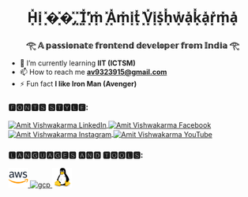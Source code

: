 <h1 align="center">H͓̽i͓̽ ͓̽�͓̽�͓̽,͓̽ ͓̽I͓̽'͓̽m͓̽ ͓̽A͓̽m͓̽i͓̽t͓̽ ͓̽V͓̽i͓̽s͓̽h͓̽w͓̽a͓̽k͓̽a͓̽r͓̽m͓̽a͓̽
</h1>
<h3 align="center">𓂀 𝔸 𝕡𝕒𝕤𝕤𝕚𝕠𝕟𝕒𝕥𝕖 𝕗𝕣𝕠𝕟𝕥𝕖𝕟𝕕 𝕕𝕖𝕧𝕖𝕝𝕠𝕡𝕖𝕣 𝕗𝕣𝕠𝕞 𝕀𝕟𝕕𝕚𝕒 𓂀</h3>

- 🌱 I’m currently learning **IIT (ICTSM)**  
- 📫 How to reach me **av9323915@gmail.com**  
- ⚡ Fun fact **I like Iron Man (Avenger)**

<h3 align="left">🅵🅾🅽🆃🆂 🆂🆃🆈🅻🅴:</h3>
<p align="left">
  <a href="https://in.linkedin.com/in/amit-vishwakarma-b764352b8" target="blank">
    <img align="center" src="https://raw.githubusercontent.com/rahuldkjain/github-profile-readme-generator/master/src/images/icons/Social/linked-in-alt.svg" alt="Amit Vishwakarma LinkedIn" height="30" width="40" />
  </a>
  <a href="https://www.facebook.com/profile.php?id=100081749044092" target="blank">
    <img align="center" src="https://raw.githubusercontent.com/rahuldkjain/github-profile-readme-generator/master/src/images/icons/Social/facebook.svg" alt="Amit Vishwakarma Facebook" height="30" width="40" />
  </a>
  <a href="https://www.instagram.com/ak___heart___cine" target="blank">
    <img align="center" src="https://raw.githubusercontent.com/rahuldkjain/github-profile-readme-generator/master/src/images/icons/Social/instagram.svg" alt="Amit Vishwakarma Instagram" height="30" width="40" />
  </a>
  <a href="https://youtube.com/@ak_heart_cine" target="blank">
    <img align="center" src="https://raw.githubusercontent.com/rahuldkjain/github-profile-readme-generator/master/src/images/icons/Social/youtube.svg" alt="Amit Vishwakarma YouTube" height="30" width="40" />
  </a>
</p>

<h3 align="left">🅻🅰🅽🅶🆄🅰🅶🅴🆂 🅰🅽🅳 🆃🅾🅾🅻🆂:</h3>
<p align="left">
  <a href="https://aws.amazon.com" target="_blank" rel="noreferrer">
    <img src="https://raw.githubusercontent.com/devicons/devicon/master/icons/amazonwebservices/amazonwebservices-original-wordmark.svg" alt="aws" width="40" height="40"/>
  </a>
  <a href="https://cloud.google.com" target="_blank" rel="noreferrer">
    <img src="https://www.vectorlogo.zone/logos/google_cloud/google_cloud-icon.svg" alt="gcp" width="40" height="40"/>
  </a>
  <a href="https://www.linux.org/" target="_blank" rel="noreferrer">
    <img src="https://raw.githubusercontent.com/devicons/devicon/master/icons/linux/linux-original.svg" alt="linux" width="40" height="40"/>
  </a>
</p>